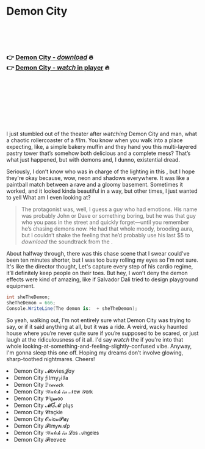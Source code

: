 <h1>Demon City</h1>

<br><br><br>

<h3>👉 <a href="https://Armandos-treserssurcit1980.github.io/qzvwyrlmyd/">Demon City - 𝘥𝘰𝘸𝘯𝘭𝘰𝘢𝘥</a> 🔥<br>
👉 <a href="https://Armandos-treserssurcit1980.github.io/qzvwyrlmyd/">Demon City - 𝘸𝘢𝘵𝘤𝘩 in player</a> 🔥
</h3>



<br><br><br><br><br><br><br>


I just stumbled out of the theater after 𝘸𝘢𝘵𝘤𝘩𝘪𝘯𝘨 Demon City and man, what a chaotic rollercoaster of a 𝘧𝘪𝘭𝘮. You know when you walk into a place expecting, like, a simple bakery muffin and they hand you this multi-layered pastry tower that’s somehow both delicious and a complete mess? That’s what just happened, but with demons and, I dunno, existential dread.

Seriously, I don’t know who was in charge of the lighting in this  , but I hope they're okay because, wow, neon and shadows everywhere. It was like a paintball match between a rave and a gloomy basement. Sometimes it worked, and it looked kinda beautiful in a way, but other times, I just wanted to yell What am I even looking at?

>The protagonist was, well, I guess a guy who had emotions. His name was probably John or Dave or something boring, but he was that guy who you pass in the street and quickly forget—until you remember he’s chasing demons now. He had that whole moody, brooding aura, but I couldn’t shake the feeling that he’d probably use his last $5 to 𝘥𝘰𝘸𝘯𝘭𝘰𝘢𝘥 the soundtrack from the  .

About halfway through, there was this chase scene that I swear could've been ten minutes shorter, but I was too busy rolling my eyes so I'm not sure. It's like the director thought, Let's capture every step of his cardio regime, it’ll definitely keep people on their toes. But hey, I won’t deny the demon effects were kind of amazing, like if Salvador Dali tried to design playground equipment. 

```csharp
int sheTheDemon; 
sheTheDemon = 666; 
Console.WriteLine(The demon is:  + sheTheDemon);
```

So yeah, walking out, I'm not entirely sure what Demon City was trying to say, or if it said anything at all, but it was a ride. A weird, wacky haunted house where you’re never quite sure if you’re supposed to be scared, or just laugh at the ridiculousness of it all. I'd say 𝘸𝘢𝘵𝘤𝘩 the   if you're into that whole looking-at-something-and-feeling-slightly-confused vibe. Anyway, I'm gonna sleep this one off. Hoping my dreams don’t involve glowing, sharp-toothed nightmares. Cheers!

<li>Demon City 𝓜𝗈ν𝗂𝖾𝗌𝓙𝗈𝗒</li>
<li>Demon City ƒ𝗂𝗅𝗆𝗒𝓏𝗂𝗅𝗅𝖆</li>
<li>Demon City 𝙿𝑒𝒶𝒸𝓸𝐜𝗄</li>
<li>Demon City 𝒲𝒶𝓉𝒸𝒽 𝒾𝓃 𝒩𝖾𝗐 𝒴𝗈𝗋𝗄</li>
<li>Demon City 𝓥ų𝓶𝗈𝗈</li>
<li>Demon City 𝓜Ɠ𝓜 ρ𝗅ų𝗌</li>
<li>Demon City 𝓒𝗋𝖺ç𝗄𝗅𝖾</li>
<li>Demon City 𝓞𝓃𝗂𝗈𝓃𝓟𝗅𝖆𝗒</li>
<li>Demon City 𝓕𝗂𝗅𝗆𝗒𝗐𝓐ρ</li>
<li>Demon City 𝒲𝒶𝓉𝒸𝒽 𝒾𝓃 𝓛𝗈𝗌 𝒜𝗇𝗀𝖾𝗅𝖾𝗌</li>
<li>Demon City 𝓕𝗋𝖾𝖾ν𝖾𝖾</li>
